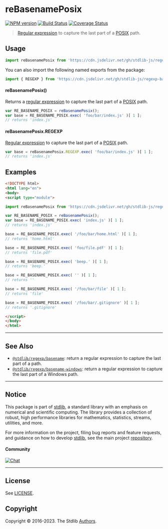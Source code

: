 <!--

@license Apache-2.0

Copyright (c) 2018 The Stdlib Authors.

Licensed under the Apache License, Version 2.0 (the "License");
you may not use this file except in compliance with the License.
You may obtain a copy of the License at

   http://www.apache.org/licenses/LICENSE-2.0

Unless required by applicable law or agreed to in writing, software
distributed under the License is distributed on an "AS IS" BASIS,
WITHOUT WARRANTIES OR CONDITIONS OF ANY KIND, either express or implied.
See the License for the specific language governing permissions and
limitations under the License.

-->

# reBasenamePosix

[![NPM version][npm-image]][npm-url] [![Build Status][test-image]][test-url] [![Coverage Status][coverage-image]][coverage-url] <!-- [![dependencies][dependencies-image]][dependencies-url] -->

> [Regular expression][regexp] to capture the last part of a [POSIX][posix] path.



<section class="usage">

## Usage

```javascript
import reBasenamePosix from 'https://cdn.jsdelivr.net/gh/stdlib-js/regexp-basename-posix@esm/index.mjs';
```

You can also import the following named exports from the package:

```javascript
import { REGEXP } from 'https://cdn.jsdelivr.net/gh/stdlib-js/regexp-basename-posix@esm/index.mjs';
```

#### reBasenamePosix()

Returns a [regular expression][regexp] to capture the last part of a [POSIX][posix] path. 

```javascript
var RE_BASENAME_POSIX = reBasenamePosix();
var base = RE_BASENAME_POSIX.exec( 'foo/bar/index.js' )[ 1 ];
// returns 'index.js'
```

#### reBasenamePosix.REGEXP

[Regular expression][regexp] to capture the last part of a [POSIX][posix] path. 

```javascript
var base = reBasenamePosix.REGEXP.exec( 'foo/bar/index.js' )[ 1 ];
// returns 'index.js'
```

</section>

<!-- /.usage -->

<section class="examples">

## Examples

<!-- eslint no-undef: "error" -->

```html
<!DOCTYPE html>
<html lang="en">
<body>
<script type="module">

import reBasenamePosix from 'https://cdn.jsdelivr.net/gh/stdlib-js/regexp-basename-posix@esm/index.mjs';

var RE_BASENAME_POSIX = reBasenamePosix();
var base = RE_BASENAME_POSIX.exec( 'index.js' )[ 1 ];
// returns 'index.js'

base = RE_BASENAME_POSIX.exec( '/foo/bar/home.html' )[ 1 ];
// returns 'home.html'

base = RE_BASENAME_POSIX.exec( 'foo/file.pdf' )[ 1 ];
// returns 'file.pdf'

base = RE_BASENAME_POSIX.exec( 'beep.' )[ 1 ];
// returns 'beep.'

base = RE_BASENAME_POSIX.exec( '' )[ 1 ];
// returns ''

base = RE_BASENAME_POSIX.exec( '/foo/bar/file' )[ 1 ];
// returns 'file'

base = RE_BASENAME_POSIX.exec( '/foo/bar/.gitignore' )[ 1 ];
// returns '.gitignore'

</script>
</body>
</html>
```

</section>

<!-- /.examples -->

<!-- Section for related `stdlib` packages. Do not manually edit this section, as it is automatically populated. -->

<section class="related">

* * *

## See Also

-   <span class="package-name">[`@stdlib/regexp/basename`][@stdlib/regexp/basename]</span><span class="delimiter">: </span><span class="description">return a regular expression to capture the last part of a path.</span>
-   <span class="package-name">[`@stdlib/regexp/basename-windows`][@stdlib/regexp/basename-windows]</span><span class="delimiter">: </span><span class="description">return a regular expression to capture the last part of a Windows path.</span>

</section>

<!-- /.related -->

<!-- Section for all links. Make sure to keep an empty line after the `section` element and another before the `/section` close. -->


<section class="main-repo" >

* * *

## Notice

This package is part of [stdlib][stdlib], a standard library with an emphasis on numerical and scientific computing. The library provides a collection of robust, high performance libraries for mathematics, statistics, streams, utilities, and more.

For more information on the project, filing bug reports and feature requests, and guidance on how to develop [stdlib][stdlib], see the main project [repository][stdlib].

#### Community

[![Chat][chat-image]][chat-url]

---

## License

See [LICENSE][stdlib-license].


## Copyright

Copyright &copy; 2016-2023. The Stdlib [Authors][stdlib-authors].

</section>

<!-- /.stdlib -->

<!-- Section for all links. Make sure to keep an empty line after the `section` element and another before the `/section` close. -->

<section class="links">

[npm-image]: http://img.shields.io/npm/v/@stdlib/regexp-basename-posix.svg
[npm-url]: https://npmjs.org/package/@stdlib/regexp-basename-posix

[test-image]: https://github.com/stdlib-js/regexp-basename-posix/actions/workflows/test.yml/badge.svg?branch=main
[test-url]: https://github.com/stdlib-js/regexp-basename-posix/actions/workflows/test.yml?query=branch:main

[coverage-image]: https://img.shields.io/codecov/c/github/stdlib-js/regexp-basename-posix/main.svg
[coverage-url]: https://codecov.io/github/stdlib-js/regexp-basename-posix?branch=main

<!--

[dependencies-image]: https://img.shields.io/david/stdlib-js/regexp-basename-posix.svg
[dependencies-url]: https://david-dm.org/stdlib-js/regexp-basename-posix/main

-->

[chat-image]: https://img.shields.io/gitter/room/stdlib-js/stdlib.svg
[chat-url]: https://gitter.im/stdlib-js/stdlib/

[stdlib]: https://github.com/stdlib-js/stdlib

[stdlib-authors]: https://github.com/stdlib-js/stdlib/graphs/contributors

[umd]: https://github.com/umdjs/umd
[es-module]: https://developer.mozilla.org/en-US/docs/Web/JavaScript/Guide/Modules

[deno-url]: https://github.com/stdlib-js/regexp-basename-posix/tree/deno
[umd-url]: https://github.com/stdlib-js/regexp-basename-posix/tree/umd
[esm-url]: https://github.com/stdlib-js/regexp-basename-posix/tree/esm
[branches-url]: https://github.com/stdlib-js/regexp-basename-posix/blob/main/branches.md

[stdlib-license]: https://raw.githubusercontent.com/stdlib-js/regexp-basename-posix/main/LICENSE

[regexp]: https://developer.mozilla.org/en-US/docs/Web/JavaScript/Guide/Regular_Expressions

[posix]: https://en.wikipedia.org/wiki/POSIX

<!-- <related-links> -->

[@stdlib/regexp/basename]: https://github.com/stdlib-js/regexp-basename/tree/esm

[@stdlib/regexp/basename-windows]: https://github.com/stdlib-js/regexp-basename-windows/tree/esm

<!-- </related-links> -->

</section>

<!-- /.links -->
